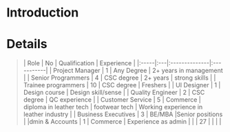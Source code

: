 # Introduction #


# Details #

> | Role | No | Qualification | Experience |
|:-----|:---|:--------------|:-----------|
> | Project Manager | 1  | Any Degree    | 2+ years in management |
> | Senior Programmers | 4  | CSC degree    | 2+ years   | strong skills |
> | Trainee programmers | 10 | CSC degree    | Freshers   |
> | UI Designer | 1  | Design course | Design skill/sense |
> | Quality Engineer | 2  | CSC degree    | QC experience |
> | Customer Service | 5  | Commerce      | diploma in leather tech | footwear tech | Working experience in leather industry |
> | Business Executives | 3  | BE/MBA        |Senior positions  |
> |dmin & Accounts | 1  | Commerce      | Experience as admin |
> |      | 27 |               |            |            |